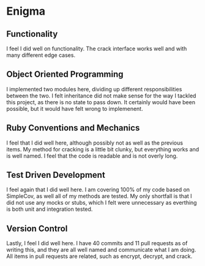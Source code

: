 # Enigma

## Functionality
I feel I did well on functionality. The crack interface works well and with many different edge cases.

## Object Oriented Programming
I implemented two modules here, dividing up different responsibilities between the two. I felt inheritance did not make sense for the way I tackled this project, as there is no state to pass down. It certainly would have been possible, but it would have felt wrong to implemenent.

## Ruby Conventions and Mechanics
I feel that I did well here, although possibly not as well as the previous items. My method for cracking is a little bit clunky, but everything works and is well named. I feel that the code is readable and is not overly long.

## Test Driven Development
I feel again that I did well here. I am covering 100% of my code based on SimpleCov, as well all of my methods are tested. My only shortfall is that I did not use any mocks or stubs, which I felt were unnecessary as everthing is both unit and integration tested.

## Version Control
Lastly, I feel I did well here. I have 40 commits and 11 pull requests as of writing this, and they are all well named and communicate what I am doing. All items in pull requests are related, such as encrypt, decrypt, and crack.
